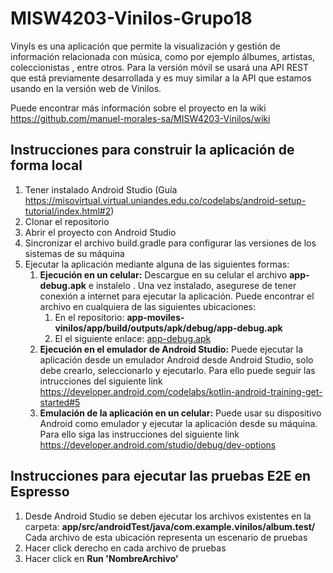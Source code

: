 # MISW4203-Vinilos-Grupo18

Vinyls es una aplicación que permite la visualización y gestión de información relacionada con música, como por ejemplo álbumes, artistas, coleccionistas	, entre otros. Para la versión móvil se usará una API REST que está previamente desarrollada y es muy similar a la API que estamos usando en la versión web de Vinilos.

Puede encontrar más información sobre el proyecto en la wiki https://github.com/manuel-morales-sa/MISW4203-Vinilos/wiki

## Instrucciones para construir la aplicación de forma local

1. Tener instalado Android Studio (Guía https://misovirtual.virtual.uniandes.edu.co/codelabs/android-setup-tutorial/index.html#2)
2. Clonar el repositorio
3. Abrir el proyecto con Android Studio
4. Sincronizar el archivo build.gradle para configurar las versiones de los sistemas de su máquina
5. Ejecutar la aplicación mediante alguna de las siguientes formas:
    1. **Ejecución en un celular:** Descargue en su celular el archivo **app-debug.apk** e instalelo . Una vez instalado, asegurese de tener conexión a internet para ejecutar la aplicación. Puede encontrar el archivo en cualquiera de las siguientes ubicaciones:
        1. En el repositorio: **app-moviles-vinilos/app/build/outputs/apk/debug/app-debug.apk**
        2. El el siguiente enlace: [app-debug.apk](https://uniandes.sharepoint.com/sites/EquipodeestudioMISO/Documentos%20compartidos/Forms/AllItems.aspx?id=%2Fsites%2FEquipodeestudioMISO%2FDocumentos%20compartidos%2FGeneral%2FAplicaciones%20Moviles%2Fapp%2Ddebug%2Eapk&parent=%2Fsites%2FEquipodeestudioMISO%2FDocumentos%20compartidos%2FGeneral%2FAplicaciones%20Moviles&p=true&ga=1)
    2. **Ejecución en el emulador de Android Studio:** Puede ejecutar la aplicación desde un emulador Android desde Android Studio, solo debe crearlo, seleccionarlo y ejecutarlo. Para ello puede seguir las intrucciones del siguiente link https://developer.android.com/codelabs/kotlin-android-training-get-started#5
    3. **Emulación de la aplicación en un celular:** Puede usar su dispositivo Android como emulador y ejecutar la aplicación desde su máquina. Para ello siga las instrucciones del siguiente link https://developer.android.com/studio/debug/dev-options
    
## Instrucciones para ejecutar las pruebas E2E en Espresso

1. Desde Android Studio se deben ejecutar los archivos existentes en la carpeta: **app/src/androidTest/java/com.example.vinilos/album.test/**
Cada archivo de esta ubicación representa un escenario de pruebas 
2. Hacer click derecho en cada archivo de pruebas
3. Hacer click en **Run 'NombreArchivo'**
